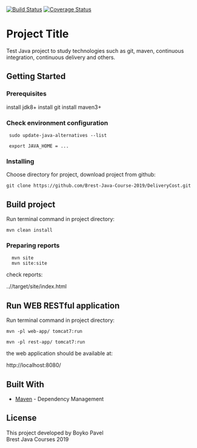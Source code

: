 [![Build Status](https://travis-ci.org/Brest-Java-Course-2019/Boyko-Pavel.svg?branch=master)](https://travis-ci.org/Brest-Java-Course-2019/Boyko-Pavel)
[![Coverage Status](https://coveralls.io/repos/github/Brest-Java-Course-2019/Boyko-Pavel/badge.svg?branch=master)](https://coveralls.io/github/Brest-Java-Course-2019/Boyko-Pavel?branch=master)

# Project Title

Test Java project to study technologies such as git, maven, continuous integration, continuous delivery and others.

## Getting Started

### Prerequisites

install jdk8+ 
install git 
install maven3+

### Check environment configuration
```
 sudo update-java-alternatives --list

 export JAVA_HOME = ...
```
### Installing

Choose directory for project, download project from github:

```
git clone https://github.com/Brest-Java-Course-2019/DeliveryCost.git  

```

## Build project
Run terminal command in project directory:

```
mvn clean install
```
### Preparing reports
```
  mvn site
  mvn site:site
```
  check reports: 
  
  ../<project>/target/site/index.html

## Run WEB RESTful application  
Run terminal command in project directory:

```
mvn -pl web-app/ tomcat7:run
  
mvn -pl rest-app/ tomcat7:run
``` 
the web application should be available at:
        
http://localhost:8080/

## Built With

* [Maven](https://maven.apache.org/) - Dependency Management

## License

This project developed by Boyko Pavel <br> Brest Java Courses  2019


